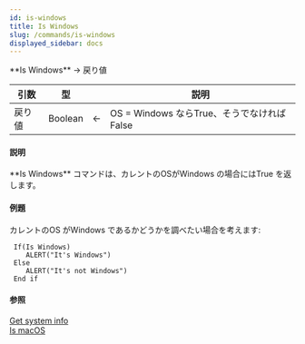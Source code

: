 ```yaml
---
id: is-windows
title: Is Windows
slug: /commands/is-windows
displayed_sidebar: docs
---
```


<!--REF #_command_.Is Windows.Syntax-->**Is Windows** -> 戻り値<!-- END REF-->
<!--REF #_command_.Is Windows.Params-->
| 引数 | 型 |  | 説明 |
| --- | --- | --- | --- |
| 戻り値 | Boolean | &#8592; | OS = Windows ならTrue、そうでなければFalse |

<!-- END REF-->

#### 説明 

<!--REF #_command_.Is Windows.Summary-->**Is Windows** コマンドは、カレントのOSがWindows の場合にはTrue を返します。<!-- END REF-->

#### 例題 

カレントのOS がWindows であるかどうかを調べたい場合を考えます:

```4d
 If(Is Windows)
    ALERT("It's Windows")
 Else
    ALERT("It's not Windows")
 End if
```

#### 参照 

[Get system info](get-system-info.md)  
[Is macOS](is-macos.md)  
